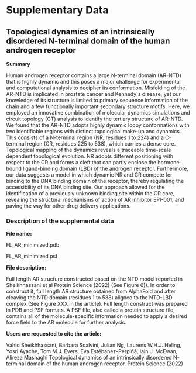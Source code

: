 # Supplementary Data

## Topological dynamics of an intrinsically disordered N-terminal domain of the human androgen receptor

**Summary**

Human androgen receptor contains a large N-terminal domain (AR-NTD) that is highly dynamic and this poses a major challenge for experimental and computational analysis to decipher its conformation. Misfolding of the AR-NTD is implicated in prostate cancer and Kennedy´s disease, yet our knowledge of its structure is limited to primary sequence information of the chain and a few functionally important secondary structure motifs. Here, we employed an innovative combination of molecular dynamics simulations and circuit topology (CT) analysis to identify the tertiary structure of AR-NTD. We found that the AR-NTD adopts highly dynamic loopy conformations with two identifiable regions with distinct topological make-up and dynamics. This consists of a N-terminal region (NR, residues 1 to 224) and a C-terminal region (CR, residues 225 to 538), which carries a dense core. Topological mapping of the dynamics reveals a traceable time-scale dependent topological evolution. NR adopts different positioning with respect to the CR and forms a cleft that can partly enclose the hormone-bound ligand-binding domain (LBD) of the androgen receptor. Furthermore, our data suggests a model in which dynamic NR and CR compete for binding to the DNA binding domain of the receptor, thereby regulating the accessibility of its DNA binding site. Our approach allowed for the identification of a previously unknown binding site within the CR core, revealing the structural mechanisms of action of AR inhibitor EPI-001, and paving the way for other drug delivery applications.

### Description of the supplemental data

**File name:** 

FL_AR_minimized.pdb

FL_AR_minimized.psf

**File description:**

Full length AR structure constructed based on the NTD model reported in Sheikhhassani et al Protein Science (2022) (See Figure 6)). In order to construct it, full
length AR structure obtained from AlphaFold and after cleaving the NTD domain (residues 1 to 538) aligned to the NTD-LBD complex (See Figure XXX in the article). 
Full length construct was prepared in PDB and PSF formats. A PSF file, also called a protein structure file, contains all of the molecule-specific information needed
to apply a desired force field to the AR molecule for further analysis. 

**Users are requested to cite the article:**

Vahid Sheikhhassani, Barbara Scalvini, Julian Ng, Laurens W.H.J. Heling, Yosri Ayache, Tom M.J. Evers, Eva Estébanez-Perpiñá, Iain J. McEwan, Alireza Mashaghi
Topological dynamics of an intrinsically disordered N-terminal domain of the human androgen receptor. Protein Science (2022)
